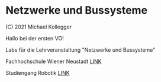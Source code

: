 # Netzwerke und Bussysteme
(C) 2021 Michael Kollegger

Hallo bei der ersten VO!

Labs für die Lehrveranstaltung "Netzwerke und Bussysteme"  

Fachhochschule Wiener Neustadt [LINK](https://www.fhwn.ac.at)

Studiengang Robotik [LINK](https://www.fhwn.ac.at/studiengang/bachelor-robotik)


